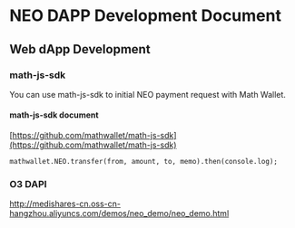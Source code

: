 # NEO DAPP Development Document

## Web dApp Development

### math-js-sdk

You can use math-js-sdk to initial NEO payment request with Math Wallet.

#### math-js-sdk document

[https://github.com/mathwallet/math-js-sdk](https://github.com/mathwallet/math-js-sdk)

```
mathwallet.NEO.transfer(from, amount, to, memo).then(console.log);
```

### O3 DAPI

http://medishares-cn.oss-cn-hangzhou.aliyuncs.com/demos/neo_demo/neo_demo.html